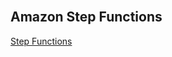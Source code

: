 <br>

## Amazon Step Functions

[Step Functions](https://docs.aws.amazon.com/step-functions/latest/dg/welcome.html)


<br>
<br>

<br>
<br>

<br>
<br>

<br>
<br>
